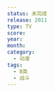 ```yaml
---
status: 未完成
release: 2011
type: TV
score: 
year: 
month: 
category:
  - 动漫
tags:
  - B类
  - 战斗
---
```

